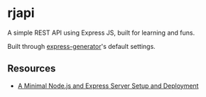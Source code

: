 # rjapi

A simple REST API using Express JS, built for learning and funs.

Built through [express-generator](https://expressjs.com/en/starter/generator.html)'s default settings.

## Resources

- [A Minimal Node.js and Express Server Setup and Deployment](https://dev.to/zrbecker/a-minimal-nodejs-and-express-server-setup-and-deployment-3noe?newly-registered-user=true)

